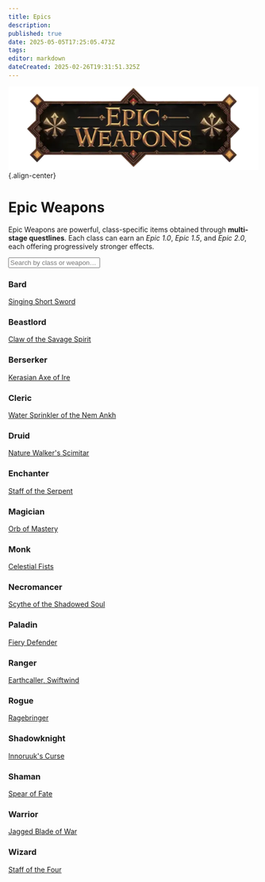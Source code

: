 ```yaml
---
title: Epics
description: 
published: true
date: 2025-05-05T17:25:05.473Z
tags: 
editor: markdown
dateCreated: 2025-02-26T19:31:51.325Z
---
```


![epicweapons.webp](/epicweapons.webp){.align-center}

<div class="epic-container">
  <h1 class="epic-title">Epic Weapons</h1>

  <p class="epic-intro">
    Epic Weapons are powerful, class-specific items obtained through <strong>multi-stage questlines</strong>.  
    Each class can earn an <em>Epic 1.0</em>, <em>Epic 1.5</em>, and <em>Epic 2.0</em>, each offering progressively stronger effects.
  </p><p></p><p></p>

  <input id="epicSearch" type="text" placeholder="Search by class or weapon…" aria-label="Search Epics">

  <div class="epic-grid">
    <div class="epic-card" data-class="Bard" data-weapon="Singing Short Sword">
      <h3>Bard</h3>
      <a href="/equipment-guide/epics/brd-epic">Singing Short Sword</a>
    </div>
    <div class="epic-card" data-class="Beastlord" data-weapon="Claw of the Savage Spirit">
      <h3>Beastlord</h3>
      <a href="/equipment-guide/epics/bst-epic">Claw of the Savage Spirit</a>
    </div>
    <div class="epic-card" data-class="Berserker" data-weapon="Kerasian Axe of Ire">
      <h3>Berserker</h3>
      <a href="/equipment-guide/epics/ber-epic">Kerasian Axe of Ire</a>
    </div>
    <div class="epic-card" data-class="Cleric" data-weapon="Water Sprinkler of the Nem Ankh">
      <h3>Cleric</h3>
      <a href="/equipment-guide/epics/clr-epic">Water Sprinkler of the Nem Ankh</a>
    </div>
    <div class="epic-card" data-class="Druid" data-weapon="Nature Walker's Scimitar">
      <h3>Druid</h3>
      <a href="/equipment-guide/epics/dru-epic">Nature Walker's Scimitar</a>
    </div>
    <div class="epic-card" data-class="Enchanter" data-weapon="Staff of the Serpent">
      <h3>Enchanter</h3>
      <a href="/equipment-guide/epics/enc-epic">Staff of the Serpent</a>
    </div>
    <div class="epic-card" data-class="Magician" data-weapon="Orb of Mastery">
      <h3>Magician</h3>
      <a href="/equipment-guide/epics/mag-epic">Orb of Mastery</a>
    </div>
    <div class="epic-card" data-class="Monk" data-weapon="Celestial Fists">
      <h3>Monk</h3>
      <a href="/equipment-guide/epics/mnk-epic">Celestial Fists</a>
    </div>
    <div class="epic-card" data-class="Necromancer" data-weapon="Scythe of the Shadowed Soul">
      <h3>Necromancer</h3>
      <a href="/equipment-guide/epics/nec-epic">Scythe of the Shadowed Soul</a>
    </div>
    <div class="epic-card" data-class="Paladin" data-weapon="Fiery Defender">
      <h3>Paladin</h3>
      <a href="/equipment-guide/epics/pal-epic">Fiery Defender</a>
    </div>
    <div class="epic-card" data-class="Ranger" data-weapon="Earthcaller, Swiftwind">
      <h3>Ranger</h3>
      <a href="/equipment-guide/epics/rng-epic">Earthcaller, Swiftwind</a>
    </div>
    <div class="epic-card" data-class="Rogue" data-weapon="Ragebringer">
      <h3>Rogue</h3>
      <a href="/equipment-guide/epics/rog-epic">Ragebringer</a>
    </div>
    <div class="epic-card" data-class="Shadowknight" data-weapon="Innoruuk's Curse">
      <h3>Shadowknight</h3>
      <a href="/equipment-guide/epics/shd-epic">Innoruuk's Curse</a>
    </div>
    <div class="epic-card" data-class="Shaman" data-weapon="Spear of Fate">
      <h3>Shaman</h3>
      <a href="/equipment-guide/epics/shm-epic">Spear of Fate</a>
    </div>
    <div class="epic-card" data-class="Warrior" data-weapon="Jagged Blade of War">
      <h3>Warrior</h3>
      <a href="/equipment-guide/epics/war-epic">Jagged Blade of War</a>
    </div>
    <div class="epic-card" data-class="Wizard" data-weapon="Staff of the Four">
      <h3>Wizard</h3>
      <a href="/equipment-guide/epics/wiz-epic">Staff of the Four</a>
    </div>
  </div>
</div>
